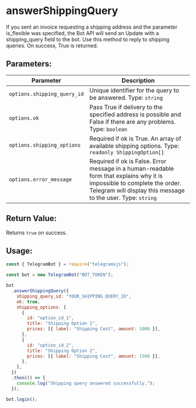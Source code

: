 # answerShippingQuery

If you sent an invoice requesting a shipping address and the parameter is_flexible was specified, the Bot API will send an Update with a shipping_query field to the bot. Use this method to reply to shipping queries. On success, True is returned.

## Parameters:

| Parameter                   | Description                                                                                                                                                                              |
| --------------------------- | ---------------------------------------------------------------------------------------------------------------------------------------------------------------------------------------- |
| `options.shipping_query_id` | Unique identifier for the query to be answered. Type: `string`                                                                                                                           |
| `options.ok`                | Pass True if delivery to the specified address is possible and False if there are any problems. Type: `boolean`                                                                          |
| `options.shipping_options`  | Required if ok is True. An array of available shipping options. Type: `readonly ShippingOption[]`                                                                                        |
| `options.error_message`     | Required if ok is False. Error message in a human-readable form that explains why it is impossible to complete the order. Telegram will display this message to the user. Type: `string` |

## Return Value:

Returns `true` on success.

## Usage:

```javascript
const { TelegramBot } = require("telegramsjs");

const bot = new TelegramBot("BOT_TOKEN");

bot
  .answerShippingQuery({
    shipping_query_id: "YOUR_SHIPPING_QUERY_ID",
    ok: true,
    shipping_options: [
      {
        id: "option_id_1",
        title: "Shipping Option 1",
        prices: [{ label: "Shipping Cost", amount: 1000 }],
      },
      {
        id: "option_id_2",
        title: "Shipping Option 2",
        prices: [{ label: "Shipping Cost", amount: 1500 }],
      },
    ],
  })
  .then(() => {
    console.log("Shipping query answered successfully.");
  });

bot.login();
```
